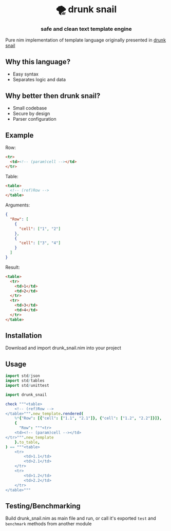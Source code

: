 <h1 align="center">🌪️ drunk snail</h1>

<h3 align="center">safe and clean text template engine</h3>

Pure nim implementation of template language originally presented in [drunk snail](https://codeberg.org/mentalblood/drunk_snail)

## Why this language?

- Easy syntax
- Separates logic and data

## Why better then drunk snail?

- Small codebase
- Secure by design
- Parser configuration

## Example

Row:

```html
<tr>
  <td><!-- (param)cell --></td>
</tr>
```

Table:

```html
<table>
  <!-- (ref)Row -->
</table>
```

Arguments:

```json
{
  "Row": [
    {
      "cell": ["1", "2"]
    },
    {
      "cell": ["3", "4"]
    }
  ]
}
```

Result:

```html
<table>
  <tr>
    <td>1</td>
    <td>2</td>
  </tr>
  <tr>
    <td>3</td>
    <td>4</td>
  </tr>
</table>
```

## Installation

Download and import drunk_snail.nim into your project

## Usage

```nim
import std/json
import std/tables
import std/unittest

import drunk_snail

check """<table>
    <!-- (ref)Row -->
</table>""".new_template.rendered(
    %*{"Row": [{"cell": ["1.1", "2.1"]}, {"cell": ["1.2", "2.2"]}]},
    {
      "Row": """<tr>
    <td><!-- (param)cell --></td>
</tr>""".new_template
    }.to_table,
) == """<table>
    <tr>
        <td>1.1</td>
        <td>2.1</td>
    </tr>
    <tr>
        <td>1.2</td>
        <td>2.2</td>
    </tr>
</table>"""
```

## Testing/Benchmarking

Build drunk_snail.nim as main file and run, or call it's exported `test` and `benchmark` methods from another module
